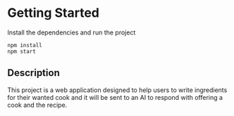 # Getting Started
Install the dependencies and run the project
```
npm install
npm start
```
## Description

This project is a web application designed to help users to write ingredients for their wanted cook and it will be sent to an AI to respond with offering a cook and the recipe. 